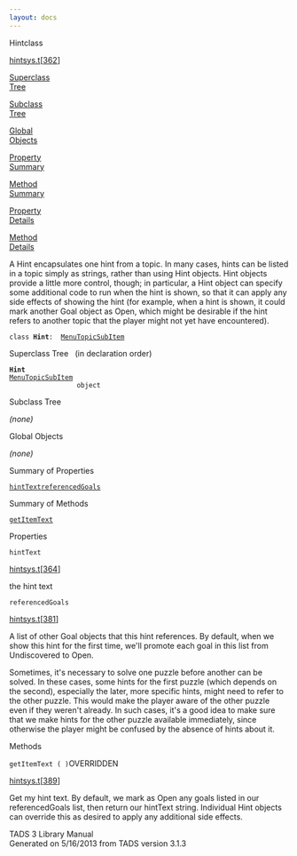 ```yaml
---
layout: docs
---
```

<span class="title">Hint</span><span class="type">class</span>

[hintsys.t](../file/hintsys.t.html)\[[362](../source/hintsys.t.html#362)\]

[Superclass  
Tree](#_SuperClassTree_)

[Subclass  
Tree](#_SubClassTree_)

[Global  
Objects](#_ObjectSummary_)

[Property  
Summary](#_PropSummary_)

[Method  
Summary](#_MethodSummary_)

[Property  
Details](#_Properties_)

[Method  
Details](#_Methods_)

<div class="fdesc">

A Hint encapsulates one hint from a topic. In many cases, hints can be
listed in a topic simply as strings, rather than using Hint objects.
Hint objects provide a little more control, though; in particular, a
Hint object can specify some additional code to run when the hint is
shown, so that it can apply any side effects of showing the hint (for
example, when a hint is shown, it could mark another Goal object as
Open, which might be desirable if the hint refers to another topic that
the player might not yet have encountered).

`class `**`Hint`**` :   `[`MenuTopicSubItem`](../object/MenuTopicSubItem.html)

</div>

<span id="_SuperClassTree_"></span>

<div class="mjhd">

<span class="hdln">Superclass Tree</span>   (in declaration order)

</div>

**`Hint`**  
[`MenuTopicSubItem`](../object/MenuTopicSubItem.html)  
`                 object`  
<span id="_SubClassTree_"></span>

<div class="mjhd">

<span class="hdln">Subclass Tree</span>  

</div>

*(none)* <span id="_ObjectSummary_"></span>

<div class="mjhd">

<span class="hdln">Global Objects</span>  

</div>

*(none)* <span id="_PropSummary_"></span>

<div class="mjhd">

<span class="hdln">Summary of Properties</span>  

</div>

[`hintText`](#hintText)[`referencedGoals`](#referencedGoals)



<span id="_MethodSummary_"></span>

<div class="mjhd">

<span class="hdln">Summary of Methods</span>  

</div>

[`getItemText`](#getItemText)



<span id="_Properties_"></span>

<div class="mjhd">

<span class="hdln">Properties</span>  

</div>

<span id="hintText"></span>

`hintText`

[hintsys.t](../file/hintsys.t.html)\[[364](../source/hintsys.t.html#364)\]

<div class="desc">

the hint text

</div>

<span id="referencedGoals"></span>

`referencedGoals`

[hintsys.t](../file/hintsys.t.html)\[[381](../source/hintsys.t.html#381)\]

<div class="desc">

A list of other Goal objects that this hint references. By default, when
we show this hint for the first time, we'll promote each goal in this
list from Undiscovered to Open.

Sometimes, it's necessary to solve one puzzle before another can be
solved. In these cases, some hints for the first puzzle (which depends
on the second), especially the later, more specific hints, might need to
refer to the other puzzle. This would make the player aware of the other
puzzle even if they weren't already. In such cases, it's a good idea to
make sure that we make hints for the other puzzle available immediately,
since otherwise the player might be confused by the absence of hints
about it.

</div>

<span id="_Methods_"></span>

<div class="mjhd">

<span class="hdln">Methods</span>  

</div>

<span id="getItemText"></span>

`getItemText ( )`<span class="rem">OVERRIDDEN</span>

[hintsys.t](../file/hintsys.t.html)\[[389](../source/hintsys.t.html#389)\]

<div class="desc">

Get my hint text. By default, we mark as Open any goals listed in our
referencedGoals list, then return our hintText string. Individual Hint
objects can override this as desired to apply any additional side
effects.

</div>

<div class="ftr">

TADS 3 Library Manual  
Generated on 5/16/2013 from TADS version 3.1.3

</div>
